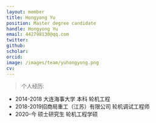 ```yaml
---
layout: member
title: Hongyong Yu
position: Master degree candidate
handle: Hongyong Yu
email: 442798130@qq.com
twitter: 
github: 
scholar:
orcid: 
image: /images/team/yuhongyong.png
cv: 
---
```


> 个人经历:

- 2014-2018 大连海事大学 本科 轮机工程
- 2018-2019招商局重工（江苏）有限公司 轮机调试工程师
- 2020-今 硕士研究生 轮机工程学硕
